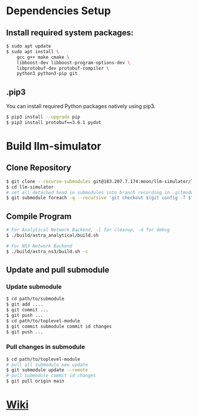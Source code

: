# Dependencies Setup
## Install required system packages:
```bash
$ sudo apt update
$ sudo apt install \
    gcc g++ make cmake \
    libboost-dev libboost-program-options-dev \
    libprotobuf-dev protobuf-compiler \
    python3 python3-pip git
```

## .pip3
You can install required Python packages natively using pip3.

```bash
$ pip3 install --upgrade pip
$ pip3 install protobuf==3.6.1 pydot
```

# Build llm-simulator
## Clone Repository
```bash
$ git clone --recurse-submodules git@183.207.7.174:moon/llm-simulator/llm-simulator.git
$ cd llm-simulator
# set all detached head in submodules into branch recording in .gitmodules
$ git submodule foreach -q --recursive 'git checkout $(git config -f $toplevel/.gitmodules submodule.$name.branch)'
```

## Compile Program
```bash
# For Analytical Network Backend, -l for cleanup, -d for debug
$ ./build/astra_analytical/build.sh

# For NS3 Network Backend
$ ./build/astra_ns3/build.sh -c
```

## Update and pull submodule
### Update submodule
```bash
$ cd path/to/submodule
$ git add ....
$ git commit ...
$ git push ...
$ cd path/to/toplevel-module
$ git commit submodule commit id changes
$ git push ...
```

### Pull changes in submodule
```bash
$ cd path/to/toplevel-module
# pull all submodule new update
$ git submodule update --remote
# pull submodule commit id changes
$ git pull origin main
```
# [Wiki](https://astra-sim.github.io/astra-sim-docs/index.html)
